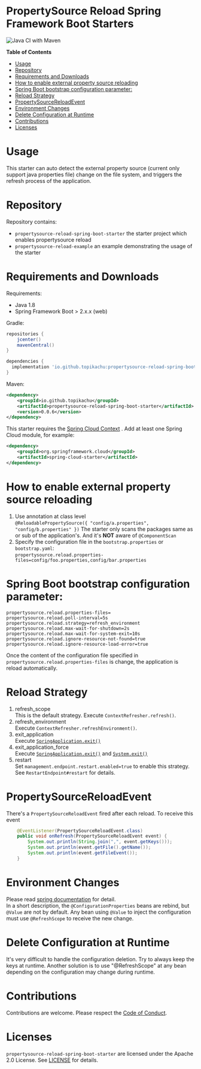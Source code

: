 # PropertySource Reload Spring Framework Boot Starters
![Java CI with Maven](https://github.com/topikachu/spring-propertysource-reload/workflows/Java%20CI%20with%20Maven/badge.svg)
<!-- START doctoc generated TOC please keep comment here to allow auto update -->
<!-- DON'T EDIT THIS SECTION, INSTEAD RE-RUN doctoc TO UPDATE -->
**Table of Contents**

- [Usage](#usage)
- [Repository](#repository)
- [Requirements and Downloads](#requirements-and-downloads)
- [How to enable external property source reloading](#how-to-enable-external-property-source-reloading)
- [Spring Boot bootstrap configuration parameter:](#spring-boot-bootstrap-configuration-parameter)
- [Reload Strategy](#reload-strategy)
- [PropertySourceReloadEvent](#propertysourcereloadevent)
- [Environment Changes](#environment-changes)
- [Delete Configuration at Runtime](#delete-configuration-at-runtime)
- [Contributions](#contributions)
- [Licenses](#licenses)

<!-- END doctoc generated TOC please keep comment here to allow auto update -->


# Usage
This starter can auto detect the external property source (current only support java properties file) change on the file system,
and triggers the refresh process of the application. 


# Repository
Repository contains:

* `propertysource-reload-spring-boot-starter` the starter project which enables propertysource reload
* `propertysource-reload-example` an example demonstrating the usage of the starter

# Requirements and Downloads

Requirements:
  * Java 1.8
  * Spring Framework Boot > 2.x.x (web)

Gradle:

```gradle
repositories {
    jcenter()
    mavenCentral()
}

dependencies {
  implementation 'io.github.topikachu:propertysource-reload-spring-boot-starter:0.0.6'
}
```

Maven:
```xml
<dependency>
    <groupId>io.github.topikachu</groupId>
    <artifactId>propertysource-reload-spring-boot-starter</artifactId>
    <version>0.0.6</version>
</dependency>
```
This starter requires the [Spring Cloud Context](https://cloud.spring.io/spring-cloud-commons/multi/multi__spring_cloud_context_application_context_services.html) . Add at least one Spring Cloud module, for example:
```xml
<dependency>
    <groupId>org.springframework.cloud</groupId>
    <artifactId>spring-cloud-starter</artifactId>
</dependency>
```


# How to enable external property source reloading
1. Use annotation at class level  
`@ReloadablePropertySource({ "config/a.properties", "config/b.properties" })`
The starter only scans the packages same as or sub of the application's. And it's **NOT** aware of `@ComponentScan`
1. Specify the configuration file in the `bootstrap.properties` or `bootstrap.yaml`:  
`propertysource.reload.properties-files=config/foo.properties,config/bar.properties`

# Spring Boot bootstrap configuration parameter:
```
propertysource.reload.properties-files=
propertysource.reload.poll-interval=5s
propertysource.reload.strategy=refresh_environment
propertysource.reload.max-wait-for-shutdown=2s
propertysource.reload.max-wait-for-system-exit=10s
propertysource.reload.ignore-resource-not-found=true
propertysource.reload.ignore-resource-load-error=true
```
Once the content of the configuration file specified in `propertysource.reload.properties-files` is change, the application is reload automatically.

# Reload Strategy
1. refresh_scope  
  This is the default strategy. Execute `ContextRefresher.refresh()`.
1. refresh_environment  
  Execute `ContextRefresher.refreshEnvironment()`.  
1. exit_application  
  Execute [`SpringApplication.exit()`](https://docs.spring.io/spring-boot/docs/current/api/org/springframework/boot/SpringApplication.html#exit-org.springframework.context.ApplicationContext-org.springframework.boot.ExitCodeGenerator...-)
1. exit_application_force  
  Execute [`SpringApplication.exit()`](https://docs.spring.io/spring-boot/docs/current/api/org/springframework/boot/SpringApplication.html#exit-org.springframework.context.ApplicationContext-org.springframework.boot.ExitCodeGenerator...-)
   and [`System.exit()`](https://docs.oracle.com/javase/8/docs/api/java/lang/System.html#exit-int-)
1. restart  
  Set `management.endpoint.restart.enabled=true` to enable this strategy. See `RestartEndpoint#restart` for details.

# PropertySourceReloadEvent
There's a `PropertySourceReloadEvent` fired after each reload. To receive this event
```java
	@EventListener(PropertySourceReloadEvent.class)
	public void onRefresh(PropertySourceReloadEvent event) {
		System.out.println(String.join(",", event.getKeys()));
		System.out.println(event.getFile().getName());
		System.out.println(event.getFileEvent());
	}
```

# Environment Changes
Please read [spring documentation](https://cloud.spring.io/spring-cloud-static/spring-cloud.html#_environment_changes) for detail.  
In a short description, the `@ConfigurationProperties` beans are rebind, but `@Value` are not by default. Any bean using `@Value` to inject the configuration must use `@RefreshScope` to receive the new change.

# Delete Configuration at Runtime
It's very difficult to handle the configuration deletion. Try to always keep the keys at runtime. Another solution is to use "@RefreshScope" at any bean depending on the configuration may change during runtime.



# Contributions

Contributions are welcome.  Please respect the [Code of Conduct](http://contributor-covenant.org/version/1/3/0/).


# Licenses

`propertysource-reload-spring-boot-starter` are licensed under the Apache 2.0 License. See [LICENSE](LICENSE.md) for details.


